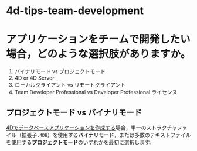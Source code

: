 # 4d-tips-team-development

# アプリケーションをチームで開発したい場合，どのような選択肢がありますか。

1. バイナリモード vs プロジェクトモード
2. 4D or 4D Server
3. ローカルクライアント vs リモートクライアント
4. Team Developer Professional vs Developer Professional ライセンス

## プロジェクトモード vs バイナリモード

[4Dでデータベースアプリケーションを作成する](https://doc.4d.com/4Dv18/4D/18/Creating-a-new-database.300-4575701.ja.html)場合，単一のストラクチャファイル（拡張子`.4DB`）を使用する**バイナリモード**，または多数のテキストファイルを使用する**プロジェクトモード**のいずれかを最初に選択します。
